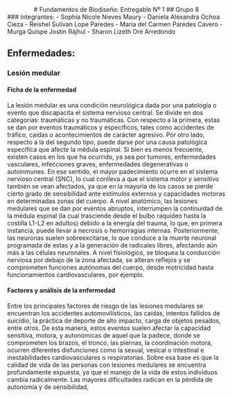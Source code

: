<div align="center">
# Fundamentos de Biodiseño: Entregable Nº 1
## Grupo 8
</div>
### Integrantes:
- Sophia Nicole Nieves Maury
- Daniela Alexandra Ochoa Cieza
- Reishel Sulivan Lope Paredes
- Maria del Carmen Paredes Cavero
- Murga Quispe Jostin Rájhul
-  Sharon Lizeth Oré Arredondo

## Enfermedades:

### Lesión medular

#### Ficha de la enfermedad
La lesión medular es una condición neurológica dada por una patología o evento que discapacita el sistema nervioso central. Se divide en dos categorías: traumáticas y no traumáticas. Con respecto a la primera, estas se dan por eventos traumáticos y específicos, tales como accidentes de tráfico, caídas o acontecimientos de carácter agresivo. Por otro lado, respecto a la del segundo tipo, puede darse por una causa patológica específica que afecte la médula espinal. Si bien es menos frecuente, existen casos en los que ha ocurrido, ya sea por tumores, enfermedades vasculares, infecciones graves, enfermedades degenerativas o autoinmunes. En ese sentido, el mayor padecimiento ocurre en el sistema nervioso central (SNC), lo cual conlleva a que el sistema motor y sensitivo también se vean afectados, ya que en la mayoría de los casos se pierde cierto grado de sensibilidad ante estímulos externos y capacidades motoras en determinadas zonas del cuerpo. A nivel anatómico, las lesiones medulares que se dan por eventos abruptos, interrumpen la continuidad de la médula espinal (la cual trasciende desde el bulbo raquídeo hasta la costilla L1-L2 en adultos) debido a la energía del trauma, lo que, en primera instancia, puede llevar a necrosis o hemorragias internas. Posteriormente, las neuronas suelen sobreexcitarse, lo que conduce a la muerte neuronal programada de estas y a la generación de radicales libres, afectando aún más a las células neuronales. A nivel fisiológico, se bloquea la conducción nerviosa por debajo de la zona afectada, se alteran reflejos y se comprometen funciones autónomas del cuerpo, desde motricidad hasta funcionamientos cardiovasculares, por ejemplo.

#### Factores y análisis de la enfermedad
Entre los principales factores de riesgo de las lesiones medulares se encuentran los accidentes automovilísticos, las caídas, intentos fallidos de suicidio, la práctica de deporte de alto impacto, carga de objetos pesados, entre otros. De esta manera, estos eventos suelen afectar la capacidad sensitiva, motora, y autonómicas de aquel que la padece, donde se comprometen los brazos, el tronco, las piernas, la coordinación motora, ocurren diferentes disfunciones como la sexual, vesical o intestinal e inestabilidades cardiovasculares o respiratorias. Sobre esa base es que la calidad de vida de las personas con lesiones medulares se encuentra profundamente expuesta, ya que el manejo de la vida de estos individuos cambia radicalmente. Las mayores dificultades radican en la pérdida de autonomía y de sensibilidad,
